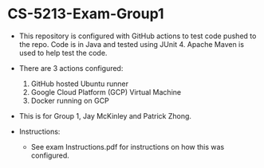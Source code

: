 # CS-5213-Exam-Group1
- This repository is configured with GitHub actions to test code pushed to the repo. Code is in Java and tested using JUnit 4. Apache Maven is used to help test the code.  
- There are 3 actions configured:
  1. GitHub hosted Ubuntu runner
  2. Google Cloud Platform (GCP) Virtual Machine
  3. Docker running on GCP
- This is for Group 1, Jay McKinley and Patrick Zhong.

- Instructions:
  - See exam Instructions.pdf for instructions on how this was configured.
